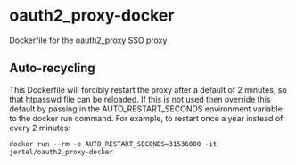 # oauth2_proxy-docker
Dockerfile for the oauth2_proxy SSO proxy

## Auto-recycling
This Dockerfile will forcibly restart the proxy after a default of 2 minutes, so that htpasswd file can be reloaded. 
If this is not used then override this default by passing in the AUTO_RESTART_SECONDS environment variable to the docker
run command. For example, to restart once a year instead of every 2 minutes:

```
docker run --rm -e AUTO_RESTART_SECONDS=31536000 -it jertel/oauth2_proxy-docker
```
